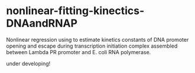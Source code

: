 # nonlinear-fitting-kinectics-DNAandRNAP
Nonlinear regression using to estimate kinetics constants of DNA promoter opening and escape during transcription initiation complex assembled between Lambda PR promoter and E. coli RNA polymerase.

under developing!

